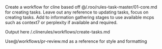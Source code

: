 Create a workflow for cline based off @/.roo/rules-task-master/01-core.md for creating tasks. Leave out any reference to updating tasks, focus on creating tasks. Add to information gathering stages to use available mcps such as context7 or perplexity if available and required.

Output here /.clinerules/workflows/create-tasks.md

Use@/workflows/pr-review.md as a reference for style and formatting
